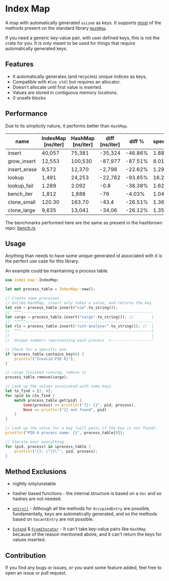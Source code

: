 # Index Map

A map with automatically generated `usize`s as keys. It supports
[_most_](#method-exclusions) of the methods present on the standard library
[`HashMap`](https://doc.rust-lang.org/std/collections/struct.HashMap.html).

If you need a generic key-value pair, with user defined keys, this is
not the crate for you. It is only meant to be used for things that
require automatically generated keys.

## Features

- It automatically generates (and recycles) unique indices as keys,
- Compatible with `#[no_std]` but requires an allocator.
- Doesn't allocate until first value is inserted.
- Values are stored in contiguous memory locations.
- 0 unsafe blocks

## Performance

Due to its simplicity nature, it performs better than `HashMap`.

| name         | IndexMap [ns/iter] | HashMap [ns/iter] | diff [ns/iter] | diff %  | speedup |
| ------------ | ------------------ | ----------------- | -------------- | ------- | ------- |
| insert       | 40,057             | 75,381            | -35,324        | -46.86% | 1.88x   |
| grow_insert  | 12,553             | 100,530           | -87,977        | -87.51% | 8.01x   |
| insert_erase | 9,572              | 12,370            | -2,798         | -22.62% | 1.29x   |
| lookup       | 1,491              | 24,253            | -22,762        | -93.85% | 16.27x  |
| lookup_fail  | 1.289              | 2.092             | -0.8           | -38.38% | 1.62x   |
| bench_iter   | 1,812              | 1,888             | -76            | -4.03%  | 1.04x   |
| clone_small  | 120.30             | 163.70            | -43.4          | -26.51% | 1.36x   |
| clone_large  | 9,635              | 13,041            | -34,06         | -26.12% | 1.35x   |

The benchmarks performed here are the same as present in the hashbrown
repo: [bench.rs](https://github.com/rust-lang/hashbrown/blob/master/benches/bench.rs)

## Usage

Anything than needs to have some unique generated id associated with it
is the perfect use case for this library.

An example could be maintaining a process table.

```rust
use index_map::IndexMap;

let mut process_table = IndexMap::new();

// Create some processes
// Unlike HashMap, insert only takes a value, and returns the key.
let vim = process_table.insert("vim".to_string());
//  ^^^----------------------------------------------------------.
let cargo = process_table.insert("cargo".to_string()); //        |
//  ^^^^^--------------------------------------------------------.
let rls = process_table.insert("rust-analyser".to_string()); //  |
//  ^^^----------------------------------------------------------|
//                                                               |
//  Unique numbers representing each process  <------------------'

// Check for a specific one.
if !process_table.contains_key(6) {
    println!("Invalid PID 6}");
}

// cargo finished running, remove it
process_table.remove(cargo);

// Look up the values associated with some keys.
let to_find = [2, 4];
for &pid in &to_find {
    match process_table.get(pid) {
        Some(process) => println!("{}: {}", pid, process),
        None => println!("{} not found", pid)
    }
}

// Look up the value for a key (will panic if the key is not found).
println!("PID 0 process name: {}", process_table[0]);

// Iterate over everything.
for (pid, process) in &process_table {
    println!("{}: \"{}\"", pid, process);
}
```

## Method Exclusions

- nightly only/unstable

- hasher based functions - the internal structure is based on a `Vec`
  and so hashes are not needed.

- [`entry()`](https://doc.rust-lang.org/std/collections/struct.HashMap.html#method.entry) -
  Although all the methods for `OccupiedEntry` are possible, fundamentally,
  keys are automatically generated, and so the methods based on
  `VacantEntry` are not possible.

- [`Extend`](https://doc.rust-lang.org/std/iter/trait.Extend.html) &
  [`FromIterator`](https://doc.rust-lang.org/std/iter/trait.FromIterator.html) -
  It can't take key-value pairs like `HashMap` because of the reason
  mentioned above, and it can't return the keys for values inserted.

## Contribution

If you find any bugs or issues, or you want some feature added, feel
free to open an issue or pull request.
